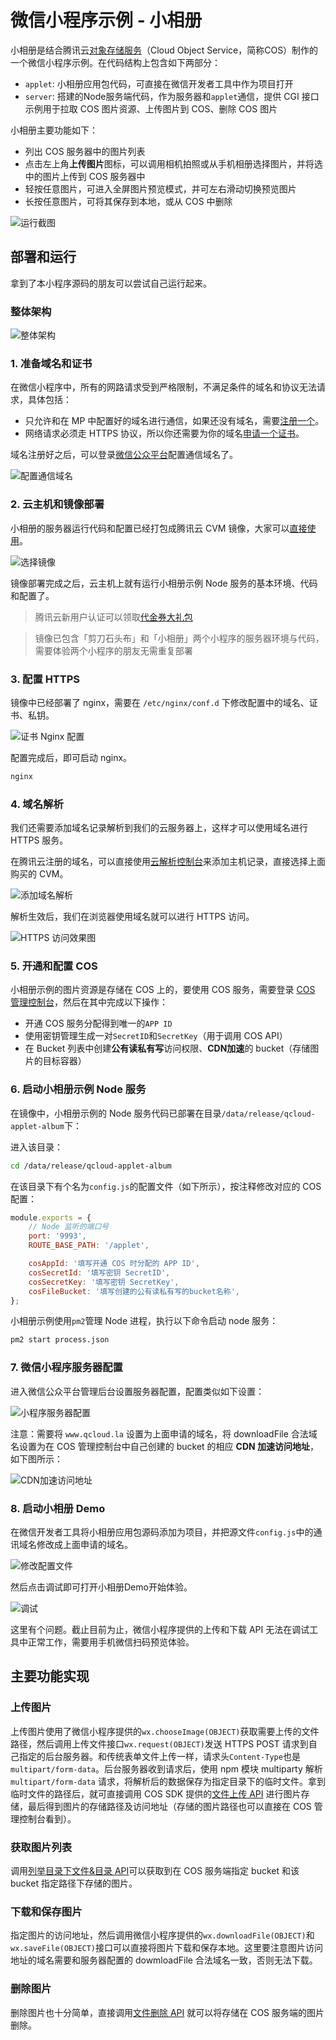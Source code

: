 # 微信小程序示例 - 小相册

小相册是结合腾讯云[对象存储服务](https://www.qcloud.com/product/cos.html)（Cloud Object Service，简称COS）制作的一个微信小程序示例。在代码结构上包含如下两部分：

- `applet`: 小相册应用包代码，可直接在微信开发者工具中作为项目打开
- `server`: 搭建的Node服务端代码，作为服务器和`applet`通信，提供 CGI 接口示例用于拉取 COS 图片资源、上传图片到 COS、删除 COS 图片

小相册主要功能如下：
 * 列出 COS 服务器中的图片列表
 * 点击左上角**上传图片**图标，可以调用相机拍照或从手机相册选择图片，并将选中的图片上传到 COS 服务器中
 * 轻按任意图片，可进入全屏图片预览模式，并可左右滑动切换预览图片
 * 长按任意图片，可将其保存到本地，或从 COS 中删除

![运行截图](screenshot.png)


## 部署和运行

拿到了本小程序源码的朋友可以尝试自己运行起来。

### 整体架构

![整体架构](http://easyimage-10028115.file.myqcloud.com/internal/t3n2rrlm.ulr.jpg)

### 1. 准备域名和证书

在微信小程序中，所有的网路请求受到严格限制，不满足条件的域名和协议无法请求，具体包括：

* 只允许和在 MP 中配置好的域名进行通信，如果还没有域名，需要[注册一个](https://www.qcloud.com/product/dm.html)。
* 网络请求必须走 HTTPS 协议，所以你还需要为你的域名[申请一个证书](https://console.qcloud.com/ssl)。

域名注册好之后，可以登录[微信公众平台](https://mp.weixin.qq.com)配置通信域名了。

![配置通信域名](http://easyimage-10028115.file.myqcloud.com/internal/tjzpgjrz.y5a.jpg)

### 2. 云主机和镜像部署

小相册的服务器运行代码和配置已经打包成腾讯云 CVM 镜像，大家可以[直接使用]()。

![选择镜像](http://easyimage-10028115.file.myqcloud.com/internal/1scug3ht.lvs.jpg)

镜像部署完成之后，云主机上就有运行小相册示例 Node 服务的基本环境、代码和配置了。

> 腾讯云新用户认证可以领取[代金券大礼包](https://www.qcloud.com/event/newusergift)

> 镜像已包含「剪刀石头布」和「小相册」两个小程序的服务器环境与代码，需要体验两个小程序的朋友无需重复部署

### 3. 配置 HTTPS

镜像中已经部署了 nginx，需要在 `/etc/nginx/conf.d` 下修改配置中的域名、证书、私钥。

![证书 Nginx 配置](http://easyimage-10028115.file.myqcloud.com/internal/agfty0fn.gfi.jpg)


配置完成后，即可启动 nginx。

```sh
nginx
```

### 4. 域名解析

我们还需要添加域名记录解析到我们的云服务器上，这样才可以使用域名进行 HTTPS 服务。

在腾讯云注册的域名，可以直接使用[云解析控制台](https://console.qcloud.com/cns/domains)来添加主机记录，直接选择上面购买的 CVM。

![添加域名解析](http://easyimage-10028115.file.myqcloud.com/internal/uw25hdj2.k1u.jpg)

解析生效后，我们在浏览器使用域名就可以进行 HTTPS 访问。

![HTTPS 访问效果图](http://easyimage-10028115.file.myqcloud.com/internal/bxfkmjea.g41.jpg)

### 5. 开通和配置 COS

小相册示例的图片资源是存储在 COS 上的，要使用 COS 服务，需要登录 [COS 管理控制台](https://console.qcloud.com/cos/overview)，然后在其中完成以下操作：

- 开通 COS 服务分配得到唯一的`APP ID`
- 使用密钥管理生成一对`SecretID`和`SecretKey`（用于调用 COS API）
- 在 Bucket 列表中创建**公有读私有写**访问权限、**CDN加速**的 bucket（存储图片的目标容器）

### 6. 启动小相册示例 Node 服务

在镜像中，小相册示例的 Node 服务代码已部署在目录`/data/release/qcloud-applet-album`下：

进入该目录：

```bash
cd /data/release/qcloud-applet-album
```

在该目录下有个名为`config.js`的配置文件（如下所示），按注释修改对应的 COS 配置：

```js
module.exports = {
    // Node 监听的端口号
    port: '9993',
    ROUTE_BASE_PATH: '/applet',

    cosAppId: '填写开通 COS 时分配的 APP ID',
    cosSecretId: '填写密钥 SecretID',
    cosSecretKey: '填写密钥 SecretKey',
    cosFileBucket: '填写创建的公有读私有写的bucket名称',
};
```

小相册示例使用`pm2`管理 Node 进程，执行以下命令启动 node 服务：

```bash
pm2 start process.json
```

### 7. 微信小程序服务器配置

进入微信公众平台管理后台设置服务器配置，配置类似如下设置：

![小程序服务器配置](http://easyimage-10028115.file.myqcloud.com/internal/erz2fmyd.bx1.jpg)

注意：需要将 `www.qcloud.la` 设置为上面申请的域名，将 downloadFile 合法域名设置为在 COS 管理控制台中自己创建的 bucket 的相应 **CDN 加速访问地址**，如下图所示：

![CDN加速访问地址](http://easyimage-10028115.file.myqcloud.com/internal/1criixcb.wat.jpg)

### 8. 启动小相册 Demo

在微信开发者工具将小相册应用包源码添加为项目，并把源文件`config.js`中的通讯域名修改成上面申请的域名。

![修改配置文件](http://easyimage-10028115.file.myqcloud.com/internal/nvqrghyi.pl4.jpg)

然后点击调试即可打开小相册Demo开始体验。

![调试](http://easyimage-10028115.file.myqcloud.com/internal/uo4m5gcd.tpr.jpg)

这里有个问题。截止目前为止，微信小程序提供的上传和下载 API 无法在调试工具中正常工作，需要用手机微信扫码预览体验。

## 主要功能实现

### 上传图片

上传图片使用了微信小程序提供的`wx.chooseImage(OBJECT)`获取需要上传的文件路径，然后调用上传文件接口`wx.request(OBJECT)`发送 HTTPS POST 请求到自己指定的后台服务器。和传统表单文件上传一样，请求头`Content-Type`也是`multipart/form-data`。后台服务器收到请求后，使用 npm 模块 multiparty 解析 `multipart/form-data` 请求，将解析后的数据保存为指定目录下的临时文件。拿到临时文件的路径后，就可直接调用 COS SDK 提供的[文件上传 API](https://www.qcloud.com/doc/product/430/5947#.E6.96.87.E4.BB.B6.E4.B8.8A.E4.BC.A0) 进行图片存储，最后得到图片的存储路径及访问地址（存储的图片路径也可以直接在 COS 管理控制台看到）。

### 获取图片列表

调用[列举目录下文件&目录 API](https://www.qcloud.com/doc/product/430/5947#.E5.88.97.E4.B8.BE.E7.9B.AE.E5.BD.95.E4.B8.8B.E6.96.87.E4.BB.B6.26amp.3B.E7.9B.AE.E5.BD.95)可以获取到在 COS 服务端指定 bucket 和该 bucket 指定路径下存储的图片。

### 下载和保存图片

指定图片的访问地址，然后调用微信小程序提供的`wx.downloadFile(OBJECT)`和`wx.saveFile(OBJECT)`接口可以直接将图片下载和保存本地。这里要注意图片访问地址的域名需要和服务器配置的 dowmloadFile 合法域名一致，否则无法下载。

### 删除图片

删除图片也十分简单，直接调用[文件删除 API](https://www.qcloud.com/doc/product/430/5947#.E6.96.87.E4.BB.B6.E5.88.A0.E9.99.A4) 就可以将存储在 COS 服务端的图片删除。